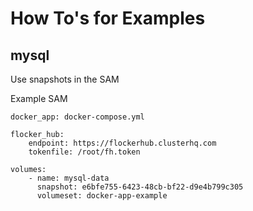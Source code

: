 # How To's for Examples

## mysql

Use snapshots in the SAM

Example SAM

```
docker_app: docker-compose.yml

flocker_hub:
    endpoint: https://flockerhub.clusterhq.com
    tokenfile: /root/fh.token

volumes:
    - name: mysql-data
      snapshot: e6bfe755-6423-48cb-bf22-d9e4b799c305
      volumeset: docker-app-example
```
